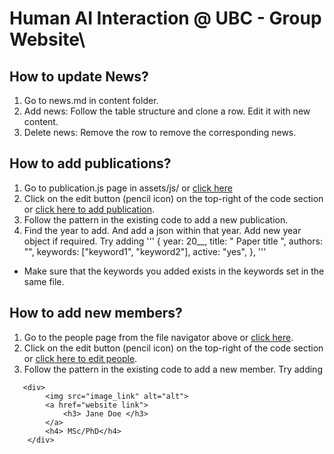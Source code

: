 # Human AI Interaction @ UBC - Group Website\

## How to update News?
1. Go to news.md in content folder.
2. Add news: Follow the table structure and clone a row. Edit it with new content.
3. Delete news: Remove the row to remove the corresponding news. 


## How to add publications?
1. Go to publication.js page in assets/js/ or [click here](/assets/js/publication.js)
2. Click on the edit button (pencil icon) on the top-right of the code section or [click here to add publication](https://github.com/HAI-UBC/hai-ubc.github.io/edit/main/assets/js/publication.js).
3. Follow the pattern in the existing code to add a new publication.
4. Find the year to add. And add a json within that year. Add new year object if required. 
Try adding 
'''
    {
        year: 20__,
        title: " Paper title ",
        authors: "",
        keywords: ["keyword1", "keyword2"],
        active: "yes",
    },
'''

* Make sure that the keywords you added exists in the keywords set in the same file. 

## How to add new members?
1. Go to the people page from the file navigator above or [click here](/people.html). 
2. Click on the edit button (pencil icon) on the top-right of the code section or [click here to edit people](https://github.com/HAI-UBC/hai-ubc.github.io/edit/main/people.html). 
3. Follow the pattern in the existing code to add a new member.
Try adding
```
   <div>
        <img src="image_link" alt="alt">
        <a href="website link">
            <h3> Jane Doe </h3>
        </a>
        <h4> MSc/PhD</h4>
    </div>
```



